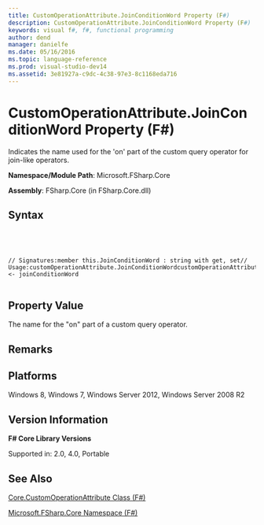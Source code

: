 ```yaml
---
title: CustomOperationAttribute.JoinConditionWord Property (F#)
description: CustomOperationAttribute.JoinConditionWord Property (F#)
keywords: visual f#, f#, functional programming
author: dend
manager: danielfe
ms.date: 05/16/2016
ms.topic: language-reference
ms.prod: visual-studio-dev14
ms.assetid: 3e81927a-c9dc-4c38-97e3-8c1168eda716 
---
```


# CustomOperationAttribute.JoinConditionWord Property (F#)

Indicates the name used for the 'on' part of the custom query operator for join-like operators.

**Namespace/Module Path**: Microsoft.FSharp.Core

**Assembly**: FSharp.Core (in FSharp.Core.dll)


## Syntax



```




// Signatures:member this.JoinConditionWord : string with get, set// Usage:customOperationAttribute.JoinConditionWordcustomOperationAttribute.JoinConditionWord <- joinConditionWord


```





## Property Value
The name for the "on" part of a custom query operator.


## Remarks

## Platforms
Windows 8, Windows 7, Windows Server 2012, Windows Server 2008 R2


## Version Information
**F# Core Library Versions**

Supported in: 2.0, 4.0, Portable




## See Also
[Core.CustomOperationAttribute Class &#40;F&#35;&#41;](Core.CustomOperationAttribute-Class-%5BFSharp%5D.md)

[Microsoft.FSharp.Core Namespace &#40;F&#35;&#41;](Microsoft.FSharp.Core-Namespace-%5BFSharp%5D.md)

